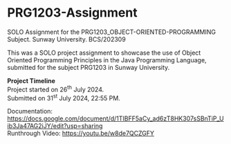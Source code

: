 # PRG1203-Assignment
SOLO Assignment for the PRG1203_OBJECT-ORIENTED-PROGRAMMING Subject. Sunway University. BCS/202309

This was a SOLO project assignment to showcase the use of Object Oriented Programming Principles in the Java Programming Language, submitted for the subject PRG1203 in Sunway University.  

<b>Project Timeline</b>  
Project started on 26<sup>th</sup> July 2024.  
Submitted on 31<sup>st</sup> July 2024, 22:55 PM.

Documentation: https://docs.google.com/document/d/1TIBFF5aCy_ad6zT8HK307sSBnTiP_Uib3Ja47AG2iJY/edit?usp=sharing  
Runthrough Video: https://youtu.be/w8de7QCZGFY
